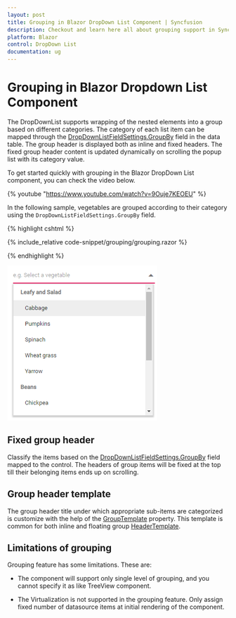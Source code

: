 ```yaml
---
layout: post
title: Grouping in Blazor DropDown List Component | Syncfusion
description: Checkout and learn here all about grouping support in Syncfusion Blazor DropDown List component, its elements, and more.
platform: Blazor
control: DropDown List
documentation: ug
---
```


# Grouping in Blazor Dropdown List Component

The DropDownList supports wrapping of the nested elements into a group based on different categories. The category of each list item can be mapped through the [DropDownListFieldSettings.GroupBy](https://help.syncfusion.com/cr/blazor/Syncfusion.Blazor.DropDowns.DropDownListFieldSettings.html#Syncfusion_Blazor_DropDowns_DropDownListFieldSettings_GroupBy) field in the data table. The group header is displayed both as inline and fixed headers. The fixed group header content is updated dynamically on scrolling the popup list with its category value.

To get started quickly with grouping in the Blazor DropDown List component, you can check the video below.

{% youtube "https://www.youtube.com/watch?v=9Ouje7KEOEU" %}

In the following sample, vegetables are grouped according to their category using the `DropDownListFieldSettings.GroupBy` field.

{% highlight cshtml %}

{% include_relative code-snippet/grouping/grouping.razor %}

{% endhighlight %}

![Grouping in Blazor DropdownList](./images/grouping/blazor-dropdownlist-grouping.png)

## Fixed group header

Classify the items based on the [DropDownListFieldSettings.GroupBy](https://help.syncfusion.com/cr/blazor/Syncfusion.Blazor.DropDowns.DropDownListFieldSettings.html#Syncfusion_Blazor_DropDowns_DropDownListFieldSettings_GroupBy) field mapped to the control. The headers of group items will be fixed at the top till their belonging items ends up on scrolling.

## Group header template

The group header title under which appropriate sub-items are categorized is customize with the help of the [GroupTemplate](https://help.syncfusion.com/cr/blazor/Syncfusion.Blazor.DropDowns.SfDropDownBase-1.html#Syncfusion_Blazor_DropDowns_SfDropDownBase_1_GroupTemplate) property. This template is common for both inline and floating group [HeaderTemplate](https://help.syncfusion.com/cr/blazor/Syncfusion.Blazor.DropDowns.SfDropDownList-2.html#Syncfusion_Blazor_DropDowns_SfDropDownList_2_HeaderTemplate).

## Limitations of grouping

Grouping feature has some limitations. These are:

* The component will support only single level of grouping, and you cannot specify it as like TreeView component.

* The Virtualization is not supported in the grouping feature. Only assign fixed number of datasource items at initial rendering of the component.